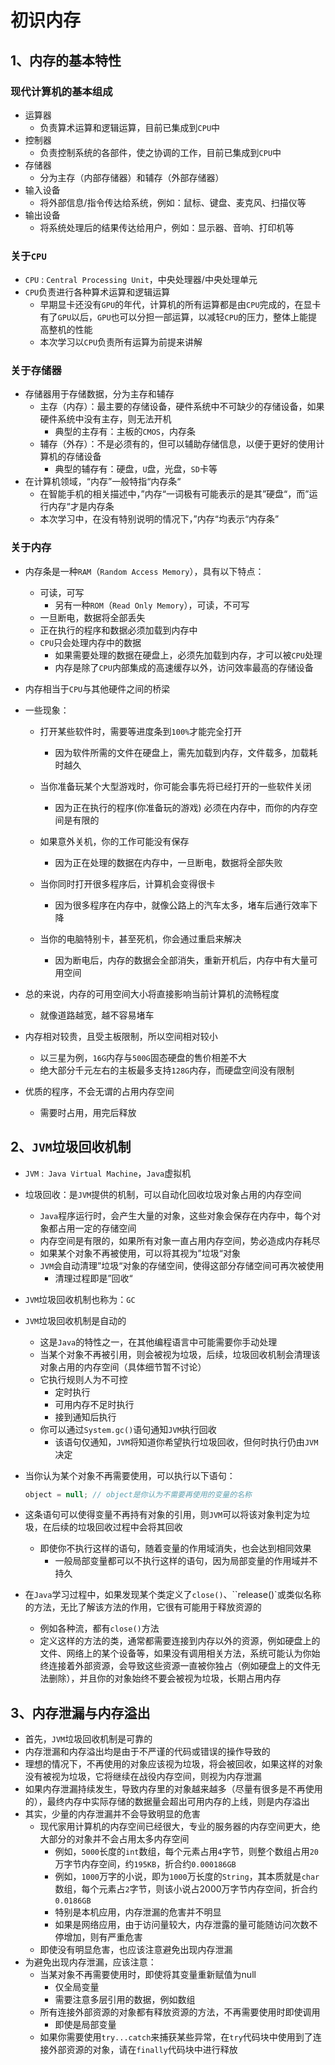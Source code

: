 # 初识内存

## 1、内存的基本特性

### 现代计算机的基本组成

- 运算器
  - 负责算术运算和逻辑运算，目前已集成到`CPU`中
- 控制器
  - 负责控制系统的各部件，使之协调的工作，目前已集成到`CPU`中
- 存储器
  - 分为主存（内部存储器）和辅存（外部存储器）
- 输入设备
  - 将外部信息/指令传达给系统，例如：鼠标、键盘、麦克风、扫描仪等
- 输出设备
  - 将系统处理后的结果传达给用户，例如：显示器、音响、打印机等

### 关于`CPU`

- `CPU` : ```Central Processing Unit```，中央处理器/中央处理单元
- `CPU`负责进行各种算术运算和逻辑运算
  - 早期显卡还没有`GPU`的年代，计算机的所有运算都是由`CPU`完成的，在显卡有了`GPU`以后，`GPU`也可以分担一部运算，以减轻`CPU`的压力，整体上能提高整机的性能
  - 本次学习以`CPU`负责所有运算为前提来讲解

### 关于存储器

- 存储器用于存储数据，分为主存和辅存
  - 主存（内存）：最主要的存储设备，硬件系统中不可缺少的存储设备，如果硬件系统中没有主存，则无法开机
    - 典型的主存有：主板的`CMOS`，内存条
  - 辅存（外存）：不是必须有的，但可以辅助存储信息，以便于更好的使用计算机的存储设备
    - 典型的辅存有：硬盘，`U`盘，光盘，`SD`卡等
- 在计算机领域，“内存”一般特指“内存条“
  - 在智能手机的相关描述中，”内存“一词极有可能表示的是其”硬盘“，而”运行内存“才是内存条
  - 本次学习中，在没有特别说明的情况下，”内存“均表示“内存条”

### 关于内存

- 内存条是一种`RAM`（```Random Access Memory```），具有以下特点：

  - 可读，可写
    - 另有一种`ROM`（````Read Only Memory````），可读，不可写
  - 一旦断电，数据将全部丢失
  - 正在执行的程序和数据必须加载到内存中
  - `CPU`只会处理内存中的数据
    - 如果需要处理的数据在硬盘上，必须先加载到内存，才可以被`CPU`处理
    - 内存是除了`CPU`内部集成的高速缓存以外，访问效率最高的存储设备

- 内存相当于`CPU`与其他硬件之间的桥梁

- 一些现象：

  - 打开某些软件时，需要等进度条到`100%`才能完全打开
    - 因为软件所需的文件在硬盘上，需先加载到内存，文件载多，加载耗时越久

  - 当你准备玩某个大型游戏时，你可能会事先将已经打开的一些软件关闭
    - 因为正在执行的程序(你准备玩的游戏) 必须在内存中，而你的内存空间是有限的
  - 如果意外关机，你的工作可能没有保存
    - 因为正在处理的数据在内存中，一旦断电，数据将全部失败
  - 当你同时打开很多程序后，计算机会变得很卡
    - 因为很多程序在内存中，就像公路上的汽车太多，堵车后通行效率下降
  - 当你的电脑特别卡，甚至死机，你会通过重启来解决
    - 因为断电后，内存的数据会全部消失，重新开机后，内存中有大量可用空间

- 总的来说，内存的可用空间大小将直接影响当前计算机的流畅程度

  - 就像道路越宽，越不容易堵车

- 内存相对较贵，且受主板限制，所以空间相对较小

  - 以三星为例，``16G``内存与``500G``固态硬盘的售价相差不大
  - 绝大部分千元左右的主板最多支持``128G``内存，而硬盘空间没有限制

- 优质的程序，不会无谓的占用内存空间

  - 需要时占用，用完后释放

## 2、`JVM`垃圾回收机制

- `JVM` :` Java Virtual Machine`，`Java`虚拟机

- 垃圾回收：是`JVM`提供的机制，可以自动化回收垃圾对象占用的内存空间

  - `Java`程序运行时，会产生大量的对象，这些对象会保存在内存中，每个对象都占用一定的存储空间
  - 内存空间是有限的，如果所有对象一直占用内存空间，势必造成内存耗尽
  - 如果某个对象不再被使用，可以将其视为”垃圾“对象
  - `JVM`会自动清理”垃圾“对象的存储空间，使得这部分存储空间可再次被使用
    - 清理过程即是”回收“

- `JVM`垃圾回收机制也称为：`GC`

- `JVM`垃圾回收机制是自动的

  - 这是`Java`的特性之一，在其他编程语言中可能需要你手动处理
  - 当某个对象不再被引用，则会被视为垃圾，后续，垃圾回收机制会清理该对象占用的内存空间（具体细节暂不讨论）
  - 它执行规则人为不可控
    - 定时执行
    - 可用内存不足时执行
    - 接到通知后执行
  - 你可以通过`System.gc()`语句通知`JVM`执行回收
    - 该语句仅通知，`JVM`将知道你希望执行垃圾回收，但何时执行仍由`JVM`决定

- 当你认为某个对象不再需要使用，可以执行以下语句：

  ```java
  object = null; // object是你认为不需要再使用的变量的名称
  ```

- 这条语句可以使得变量不再持有对象的引用，则`JVM`可以将该对象判定为垃圾，在后续的垃圾回收过程中会将其回收

  - 即使你不执行这样的语句，随着变量的作用域消失，也会达到相同效果
    - 一般局部变量都可以不执行这样的语句，因为局部变量的作用域并不持久

- 在`Java`学习过程中，如果发现某个类定义了`close()`、``release()`或类似名称的方法，无比了解该方法的作用，它很有可能用于释放资源的

  - 例如各种流，都有`close()`方法
  - 定义这样的方法的类，通常都需要连接到内存以外的资源，例如硬盘上的文件、网络上的某个设备等，如果没有调用相关方法，系统可能认为你始终连接着外部资源，会导致这些资源一直被你独占（例如硬盘上的文件无法删除），并且你的对象始终不要会被视为垃圾，长期占用内存

## 3、内存泄漏与内存溢出

- 首先，`JVM`垃圾回收机制是可靠的
- 内存泄漏和内存溢出均是由于不严谨的代码或错误的操作导致的
- 理想的情况下，不再使用的对象应该视为垃圾，将会被回收，如果这样的对象没有被视为垃圾，它将继续在战役内存空间，则视为内存泄漏
- 如果内存泄漏持续发生，导致内存里的对象越来越多（尽量有很多是不再使用的），最终内存中实际存储的数据量会超出可用内存的上线，则是内存溢出
- 其实，少量的内存泄漏并不会导致明显的危害
  - 现代家用计算机的内存空间已经很大，专业的服务器的内存空间更大，绝大部分的对象并不会占用太多内存空间
    - 例如，`5000`长度的``int``数组，每个元素占用`4`字节，则整个数组占用`20`万字节内存空间，约`195KB`，折合约`0.000186GB`
    - 例如，`1000`万字的小说，即为`1000`万长度的`String`，其本质就是`char`数组，每个元素占`2`字节，则该小说占2000万字节内存空间，折合约`0.0186GB`
    - 特别是本机应用，内存泄漏的危害并不明显
    - 如果是网络应用，由于访问量较大，内存泄露的量可能随访问次数不停增加，则有严重危害
  - 即使没有明显危害，也应该注意避免出现内存泄漏
- 为避免出现内存泄漏，应该注意：
  - 当某对象不再需要使用时，即使将其变量重新赋值为null
    - 仅全局变量
    - 需要注意多层引用的数据，例如数组
  - 所有连接外部资源的对象都有释放资源的方法，不再需要使用时即使调用
    - 即使是局部变量
  - 如果你需要使用`try...catch`来捕获某些异常，在`try`代码块中使用到了连接外部资源的对象，请在`finally`代码块中进行释放